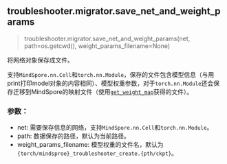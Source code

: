 ## troubleshooter.migrator.save_net_and_weight_params

> troubleshooter.migrator.save_net_and_weight_params(net, path=os.getcwd(), weight_params_filename=None)

将网络对象保存成文件。

支持`MindSpore.nn.Cell`和`torch.nn.Module`，保存的文件包含模型信息（与用print打印model对象的内容相同）、模型权重参数，对于`torch.nn.Module`还会保存迁移到MindSpore的映射文件（使用[`get_weight_map`](get_weight_map.md)获得的文件）。

### 参数：

- net: 需要保存信息的网络，支持`MindSpore.nn.Cell`和`torch.nn.Module`。
- path: 数据保存的路径，默认为当前路径。
- weight_params_filename: 模型权重的文件名，默认为`{torch/mindsproe}_troubleshooter_create.{pth/ckpt}`。
